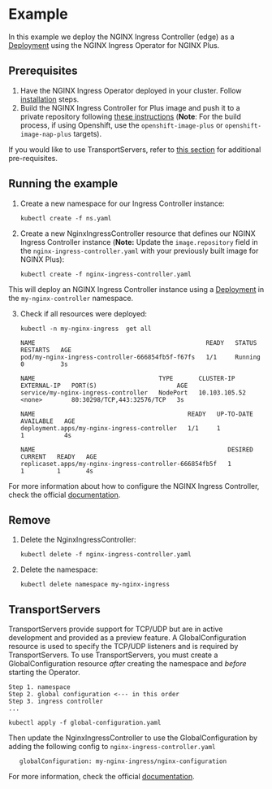 # Example

In this example we deploy the NGINX Ingress Controller (edge) as a [Deployment](https://kubernetes.io/docs/concepts/workloads/controllers/deployment/) using the NGINX Ingress Operator for NGINX Plus.

## Prerequisites

1. Have the NGINX Ingress Operator deployed in your cluster. Follow [installation](../../README.md#installation) steps.
2. Build the NGINX Ingress Controller for Plus image and push it to a private repository following 
[these instructions](https://docs.nginx.com/nginx-ingress-controller/installation/building-ingress-controller-image/#building-the-image-and-pushing-it-to-the-private-registry) 
(**Note**: For the build process, if using Openshift, use the `openshift-image-plus` or `openshift-image-nap-plus` targets). 

If you would like to use TransportServers, refer to [this section](README.md#TransportServers) for additional pre-requisites.

## Running the example

1. Create a new namespace for our Ingress Controller instance:
    ```
    kubectl create -f ns.yaml
    ```  

2. Create a new NginxIngressController resource that defines our NGINX Ingress Controller instance (**Note:** Update the `image.repository` field in the `nginx-ingress-controller.yaml` with your previously built image for NGINX Plus):
    ```
    kubectl create -f nginx-ingress-controller.yaml
    ```

This will deploy an NGINX Ingress Controller instance using a [Deployment](https://kubernetes.io/docs/concepts/workloads/controllers/deployment/) in the `my-nginx-controller` namespace. 

3. Check if all resources were deployed:

    ```
    kubectl -n my-nginx-ingress  get all
    
    NAME                                               READY   STATUS    RESTARTS   AGE
    pod/my-nginx-ingress-controller-666854fb5f-f67fs   1/1     Running   0          3s
    
    NAME                                  TYPE       CLUSTER-IP      EXTERNAL-IP   PORT(S)                      AGE
    service/my-nginx-ingress-controller   NodePort   10.103.105.52   <none>        80:30298/TCP,443:32576/TCP   3s
    
    NAME                                          READY   UP-TO-DATE   AVAILABLE   AGE
    deployment.apps/my-nginx-ingress-controller   1/1     1            1           4s
    
    NAME                                                     DESIRED   CURRENT   READY   AGE
    replicaset.apps/my-nginx-ingress-controller-666854fb5f   1         1         1       4s
    ```

For more information about how to configure the NGINX Ingress Controller, check the official [documentation](https://docs.nginx.com/nginx-ingress-controller/overview/).

## Remove

1. Delete the NginxIngressController:
    ```
    kubectl delete -f nginx-ingress-controller.yaml
    ``` 

1. Delete the namespace:
    ```
    kubectl delete namespace my-nginx-ingress
    ```

## TransportServers

TransportServers provide support for TCP/UDP but are in active development and provided as a preview feature.
A GlobalConfiguration resource is used to specify the TCP/UDP listeners and is required by TransportServers.
To use TransportServers, you must create a GlobalConfiguration resource *after* creating the namespace and *before* starting the Operator.


```
Step 1. namespace
Step 2. global configuration <--- in this order
Step 3. ingress controller
...
```


```
kubectl apply -f global-configuration.yaml
```

Then update the NginxIngressController to use the GlobalConfiguration by adding the following config to `nginx-ingress-controller.yaml`
```
   globalConfiguration: my-nginx-ingress/nginx-configuration
```

For more information, check the official [documentation](https://docs.nginx.com/nginx-ingress-controller/configuration/transportserver-resource/).
